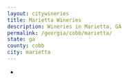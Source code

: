 ```yaml
---
layout: citywineries
title: Marietta Wineries
description: Wineries in Marietta, GA
permalink: /georgia/cobb/marietta/
state: ga
county: cobb
city: marietta
---
```

-
